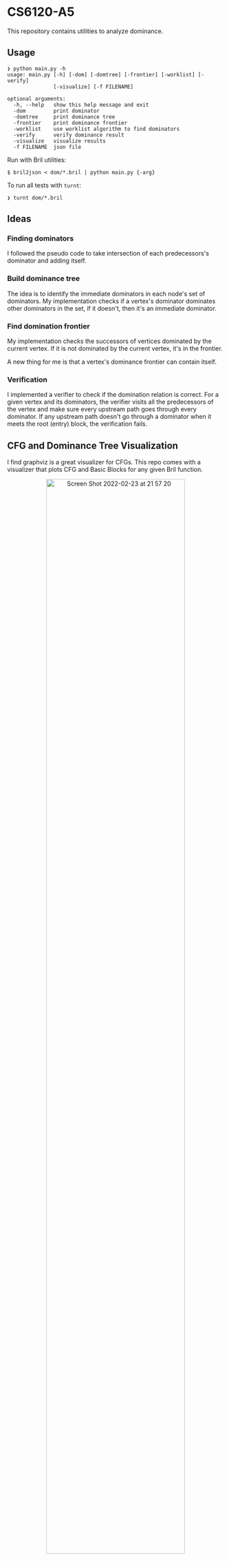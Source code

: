 # CS6120-A5

This repository contains utilities to analyze dominance.

## Usage
```
❯ python main.py -h
usage: main.py [-h] [-dom] [-domtree] [-frontier] [-worklist] [-verify]
               [-visualize] [-f FILENAME]

optional arguments:
  -h, --help   show this help message and exit
  -dom         print dominator
  -domtree     print dominance tree
  -frontier    print dominance frontier
  -worklist    use worklist algorithm to find dominators
  -verify      verify dominance result
  -visualize   visualize results
  -f FILENAME  json file
```

Run with Bril utilities:

```
$ bril2json < dom/*.bril | python main.py {-arg} 
```

To run all tests with `turnt`: 
```
❯ turnt dom/*.bril
```

## Ideas
### Finding dominators
I followed the pseudo code to take intersection of each predecessors's dominator and adding itself. 
### Build dominance tree
The idea is to identify the immediate dominators in each node's set of dominators. My implementation checks if a vertex's dominator dominates other dominators in the set, if it doesn't, then it's an immediate dominator. 
### Find domination frontier
My implementation checks the successors of vertices dominated by the current vertex. If it is not dominated by the current vertex, it's in the frontier.

A new thing for me is that a vertex's dominance frontier can contain itself. 

### Verification
I implemented a verifier to check if the domination relation is correct. For a given vertex and its dominators, the verifier visits all the predecessors of the vertex and make sure every upstream path goes through every dominator. If any upstream path doesn't go through a dominator when it meets the root (entry) block, the verification fails.

## CFG and Dominance Tree Visualization

I find graphviz is a great visualizer for CFGs. This repo comes with a visualizer that plots CFG and Basic Blocks for any given Bril function. 

<p align="center">
<img width=80% alt="Screen Shot 2022-02-23 at 21 57 20" src="https://user-images.githubusercontent.com/33577135/155449254-fc60c859-3c5a-4293-b05c-af66eed0b445.png">
</p>
